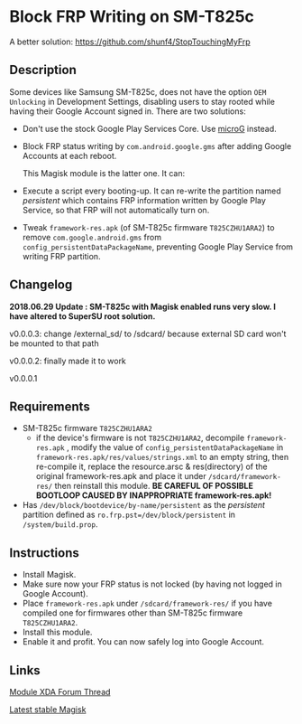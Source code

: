 # **Block FRP Writing on SM-T825c**

A better solution: https://github.com/shunf4/StopTouchingMyFrp

## Description
Some devices like Samsung SM-T825c, does not have the option `OEM Unlocking` in Development Settings, disabling users to stay rooted while having their Google Account signed in. There are two solutions:

- Don't use the stock Google Play Services Core. Use [microG](https://microg.org/) instead.

- Block FRP status writing by `com.android.google.gms` after adding Google Accounts at each reboot.

  This Magisk module is the latter one. It can:

- Execute a script every booting-up. It can re-write the partition named *persistent* which contains FRP information written by Google Play Service, so that FRP will not automatically turn on.
- Tweak `framework-res.apk` (of SM-T825c firmware `T825CZHU1ARA2`) to remove `com.google.android.gms` from `config_persistentDataPackageName`, preventing Google Play Service from writing FRP partition.
## Changelog
**2018.06.29 Update : SM-T825c with Magisk enabled runs very slow. I have altered to SuperSU root solution.**

v0.0.0.3: change /external_sd/ to /sdcard/ because external SD card won't be mounted to that path

v0.0.0.2: finally made it to work

v0.0.0.1

## Requirements
- SM-T825c firmware `T825CZHU1ARA2`
  - if the device's firmware is not `T825CZHU1ARA2`, decompile `framework-res.apk` , modify the value of `config_persistentDataPackageName` in `framework-res.apk/res/values/strings.xml` to an empty string, then re-compile it, replace the resource.arsc & res(directory) of the original framework-res.apk and place it under `/sdcard/framework-res/` then reinstall this module. **BE CAREFUL OF POSSIBLE BOOTLOOP CAUSED BY INAPPROPRIATE framework-res.apk!**
- Has `/dev/block/bootdevice/by-name/persistent` as the *persistent* partition defined as `ro.frp.pst=/dev/block/persistent`  in `/system/build.prop`.
## Instructions

- Install Magisk.
- Make sure now your FRP status is not locked (by having not logged in Google Account).
- Place `framework-res.apk` under `/sdcard/framework-res/` if you have compiled one for firmwares other than SM-T825c firmware `T825CZHU1ARA2`.
- Install this module.
- Enable it and profit. You can now safely log into Google Account.

## Links

[Module XDA Forum Thread](https://forum.xda-developers.com/apps/magisk/module-url-here "Module official XDA thread")

[Latest stable Magisk](http://www.tiny.cc/latestmagisk)
